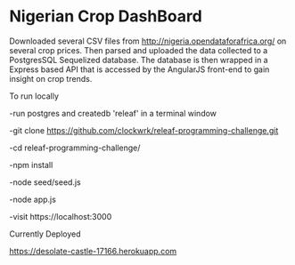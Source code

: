 # Nigerian Crop DashBoard

Downloaded several CSV files from http://nigeria.opendataforafrica.org/ on several crop prices. 
Then parsed and uploaded the data collected to a PostgresSQL Sequelized database. The database is then wrapped in a
Express based API that is accessed by the AngularJS front-end to gain insight on crop trends.

To run locally

-run postgres and createdb 'releaf' in a terminal window

-git clone https://github.com/clockwrk/releaf-programming-challenge.git

-cd releaf-programming-challenge/

-npm install

-node seed/seed.js

-node app.js

-visit https://localhost:3000

Currently Deployed

https://desolate-castle-17166.herokuapp.com
